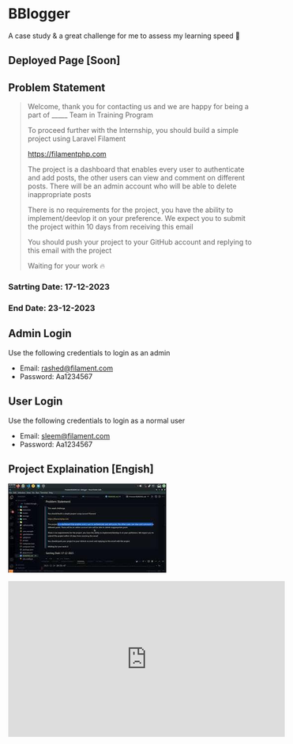 # BBlogger

A case study & a great challenge for me to assess my learning speed 💪

## Deployed Page [Soon]

## Problem Statement

> Welcome, thank you for contacting us and we are happy for being a part of \_\_\_\_\_ Team in Training Program
>
> To proceed further with the Internship, you should build a simple project using Laravel Filament
>
> https://filamentphp.com
>
> The project is a dashboard that enables every user to authenticate and add posts, the other users can view and comment on different posts. There will be an admin account who will be able to delete inappropriate posts
>
> There is no requirements for the project, you have the ability to implement/deevlop it on your preference. We expect you to submit the project within 10 days from receiving this email
>
> You should push your project to your GitHub account and replying to this email with the project
>
> Waiting for your work 🔥

### Satrting Date: 17-12-2023

### End Date: 23-12-2023

## Admin Login

Use the following credentials to login as an admin

-   Email: rashed@filament.com
-   Password: Aa1234567

## User Login

Use the following credentials to login as a normal user

-   Email: sleem@filament.com
-   Password: Aa1234567

## Project Explaination [Engish]

[![Thumbnail](./thumbnail.jpg)](https://youtu.be/Fz5fBwnzlPA "Link Title")

<iframe width="560" height="315" src="https://www.youtube.com/embed/Fz5fBwnzlPA?si=7lbnngUVZBcECrLx" title="YouTube video player" frameborder="0" allow="accelerometer; autoplay; clipboard-write; encrypted-media; gyroscope; picture-in-picture; web-share" allowfullscreen></iframe>
